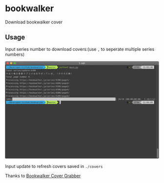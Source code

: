 # bookwalker
Download bookwalker cover


## Usage
Input series number to download covers:(use `,` to seperate multiple series numbers)

![screenshot](https://raw.githubusercontent.com/bebound/bookwalker/master/screenshots/1.png)


Input update to refresh covers saved in `./covers` 

Thanks to [Bookwalker Cover Grabber](https://anilist.gitbook.io/submission-manual/before-you-begin/sourcing/tools/bookwalker-cover-grabber)
